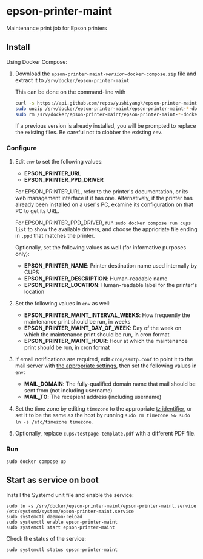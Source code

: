 # epson-printer-maint

Maintenance print job for Epson printers

## Install

Using Docker Compose:

1. Download the <code>epson-printer-maint-<var>version</var>-docker-compose.zip</code> file and extract it to `/srv/docker/epson-printer-maint`

	This can be done on the command-line with

	```sh
	curl -s https://api.github.com/repos/yushiyangk/epson-printer-maint/releases/latest | grep -F epson-printer-maint-1. | grep -F docker-compose.zip | grep -F browser_download_url | head -n 1 | cut -d ':' -f 2- | tr -d '"' | sudo wget -q -i - -P /srv/docker/epson-printer-maint/  # Download latest 1.x release
	sudo unzip /srv/docker/epson-printer-maint/epson-printer-maint-*-docker-compose.zip -d /srv/docker/epson-printer-maint/
	sudo rm /srv/docker/epson-printer-maint/epson-printer-maint-*-docker-compose.zip
	```

	If a previous version is already installed, you will be prompted to replace the existing files. Be careful not to clobber the existing `env`.

### Configure

1. Edit `env` to set the following values:

	- **EPSON_PRINTER_URL**
	- **EPSON_PRINTER_PPD_DRIVER**

	For EPSON_PRINTER_URL, refer to the printer's documentation, or its web management interface if it has one. Alternatively, if the printer has already been installed on a user's PC, examine its configuration on that PC to get its URL.

	For EPSON_PRINTER_PPD_DRIVER, run `sudo docker compose run cups list` to show the available drivers, and choose the apprioriate file ending in `.ppd` that matches the printer.

	Optionally, set the following values as well (for informative purposes only):

	- **EPSON_PRINTER_NAME**: Printer destination name used internally by CUPS
	- **EPSON_PRINTER_DESCRIPTION**: Human-readable name
	- **EPSON_PRINTER_LOCATION**: Human-readable label for the printer's location

2. Set the following values in `env` as well:

	- **EPSON_PRINTER_MAINT_INTERVAL_WEEKS**: How frequently the maintenance print should be run, in weeks
	- **EPSON_PRINTER_MAINT_DAY_OF_WEEK**: Day of the week on which the maintenance print should be run, in cron format
	- **EPSON_PRINTER_MAINT_HOUR**: Hour at which the maintenance print should be run, in cron format

3. If email notifications are required, edit `cron/ssmtp.conf` to point it to the mail server with [the appropriate settings](https://wiki.archlinux.org/title/SSMTP), then set the following values in `env`:

	- **MAIL_DOMAIN**: The fully-qualified domain name that mail should be sent from (not including username)
	- **MAIL_TO**: The recepient address (including username)

4. Set the time zone by editing `timezone` to the appropriate [tz identifier](https://en.wikipedia.org/wiki/List_of_tz_database_time_zones), or set it to be the same as the host by running `sudo rm timezone && sudo ln -s /etc/timezone timezone`.

5. Optionally, replace `cups/testpage-template.pdf` with a different PDF file.

### Run

```
sudo docker compose up
```

## Start as service on boot

Install the Systemd unit file and enable the service:

```
sudo ln -s /srv/docker/epson-printer-maint/epson-printer-maint.service /etc/systemd/system/epson-printer-maint.service
sudo systemctl daemon-reload
sudo systemctl enable epson-printer-maint
sudo systemctl start epson-printer-maint
```

Check the status of the service:

```
sudo systemctl status epson-printer-maint
```
